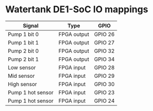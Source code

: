 Watertank DE1-SoC IO mappings
==========================

| Signal            | Type        | GPIO    |
|-------------------|-------------|---------|
| Pump 1 bit 0      | FPGA output | GPIO 26 |
| Pump 1 bit 1      | FPGA output | GPIO 27 |
| Pump 2 bit 0      | FPGA output | GPIO 32 |
| Pump 2 bit 1      | FPGA output | GPIO 34 |
| Low sensor        | FPGA input  | GPIO 28 |
| Mid sensor        | FPGA input  | GPIO 29 |
| High sensor       | FPGA input  | GPIO 30 |
| Pump 1 hot sensor | FPGA input  | GPIO 23 |
| Pump 1 hot sensor | FPGA input  | GPIO 24 |


